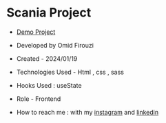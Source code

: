 # Scania Project

- [Demo Project]([https://Omid-frz](https://github.com/Omid-frz/Scania-project))

- Developed by Omid Firouzi

- Created - 2024/01/19

- Technologies Used - Html , css , sass

- Hooks Used : useState 

- Role - Frontend

- How to reach me : with my [instagram](https://www.instagram.com/omid_firouzi_web) and [linkedin](https://www.linkedin.com/in/omid-firouzi-9793a62a9/)
